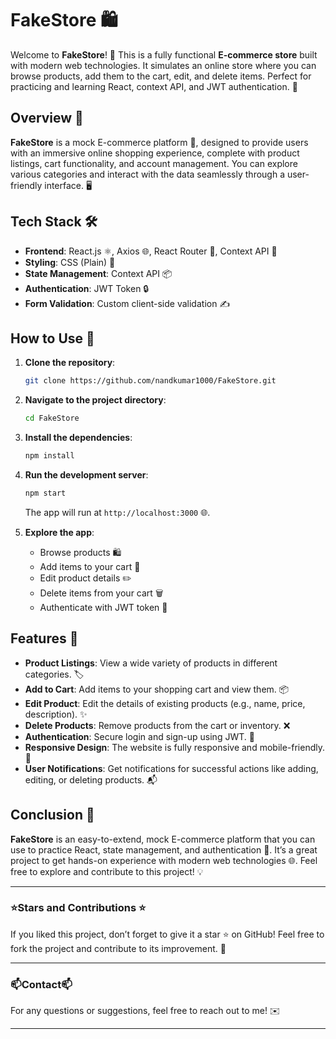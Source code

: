

# FakeStore 🛍️

Welcome to **FakeStore**! 🎉 This is a fully functional **E-commerce store** built with modern web technologies. It simulates an online store where you can browse products, add them to the cart, edit, and delete items. Perfect for practicing and learning React, context API, and JWT authentication. 🚀

## Overview 🌟

**FakeStore** is a mock E-commerce platform 🛒, designed to provide users with an immersive online shopping experience, complete with product listings, cart functionality, and account management. You can explore various categories and interact with the data seamlessly through a user-friendly interface. 🖥️

## Tech Stack 🛠️

- **Frontend**: React.js ⚛️, Axios 🌐, React Router 🔄, Context API 🔑
- **Styling**: CSS (Plain) 🎨
- **State Management**: Context API 📦
- **Authentication**: JWT Token 🔒
- **Form Validation**: Custom client-side validation ✍️

## How to Use 🚀

1. **Clone the repository**:
   ```bash
   git clone https://github.com/nandkumar1000/FakeStore.git
   ```

2. **Navigate to the project directory**:
   ```bash
   cd FakeStore
   ```

3. **Install the dependencies**:
   ```bash
   npm install
   ```

4. **Run the development server**:
   ```bash
   npm start
   ```
   The app will run at `http://localhost:3000` 🌐.

5. **Explore the app**:
   - Browse products 🛍️
   - Add items to your cart 🛒
   - Edit product details ✏️
   - Delete items from your cart 🗑️
   - Authenticate with JWT token 🔐

## Features 🎯

- **Product Listings**: View a wide variety of products in different categories. 🏷️
- **Add to Cart**: Add items to your shopping cart and view them. 📦
- **Edit Product**: Edit the details of existing products (e.g., name, price, description). ✨
- **Delete Products**: Remove products from the cart or inventory. ❌
- **Authentication**: Secure login and sign-up using JWT. 🔑
- **Responsive Design**: The website is fully responsive and mobile-friendly. 📱
- **User Notifications**: Get notifications for successful actions like adding, editing, or deleting products. 📬

## Conclusion 🎉

**FakeStore** is an easy-to-extend, mock E-commerce platform that you can use to practice React, state management, and authentication 🔐. It’s a great project to get hands-on experience with modern web technologies 🌐. Feel free to explore and contribute to this project! 💡

---

### ⭐️**Stars and Contributions** ⭐️
If you liked this project, don’t forget to give it a star ⭐ on GitHub! Feel free to fork the project and contribute to its improvement. 🚀

---

### 📫**Contact**📫
For any questions or suggestions, feel free to reach out to me! ✉️

---
